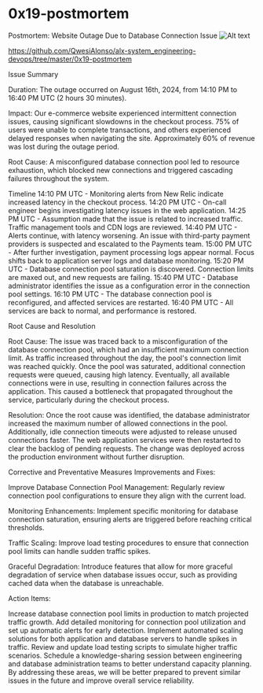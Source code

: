 # 0x19-postmortem
Postmortem: Website Outage Due to Database Connection Issue
![Alt text](https://www.deviantart.com/studio/published)

https://github.com/QwesiAlonso/alx-system_engineering-devops/tree/master/0x19-postmortem


Issue Summary

Duration: The outage occurred on August 16th, 2024, from 14:10 PM to 16:40 PM UTC (2 hours 30 minutes).

Impact: Our e-commerce website experienced intermittent connection issues, causing significant slowdowns in the checkout process. 75% of users were unable to complete transactions, and others experienced delayed responses when navigating the site. Approximately 60% of revenue was lost during the outage period.

Root Cause: A misconfigured database connection pool led to resource exhaustion, which blocked new connections and triggered cascading failures throughout the system.

Timeline
14:10 PM UTC - Monitoring alerts from New Relic indicate increased latency in the checkout process.
14:20 PM UTC - On-call engineer begins investigating latency issues in the web application.
14:25 PM UTC - Assumption made that the issue is related to increased traffic. Traffic management tools and CDN logs are reviewed.
14:40 PM UTC - Alerts continue, with latency worsening. An issue with third-party payment providers is suspected and escalated to the Payments team.
15:00 PM UTC - After further investigation, payment processing logs appear normal. Focus shifts back to application server logs and database monitoring.
15:20 PM UTC - Database connection pool saturation is discovered. Connection limits are maxed out, and new requests are failing.
15:40 PM UTC - Database administrator identifies the issue as a configuration error in the connection pool settings.
16:10 PM UTC - The database connection pool is reconfigured, and affected services are restarted.
16:40 PM UTC - All services are back to normal, and performance is restored.

Root Cause and Resolution

Root Cause:
The issue was traced back to a misconfiguration of the database connection pool, which had an insufficient maximum connection limit. As traffic increased throughout the day, the pool's connection limit was reached quickly. Once the pool was saturated, additional connection requests were queued, causing high latency. Eventually, all available connections were in use, resulting in connection failures across the application. This caused a bottleneck that propagated throughout the service, particularly during the checkout process.

Resolution:
Once the root cause was identified, the database administrator increased the maximum number of allowed connections in the pool. Additionally, idle connection timeouts were adjusted to release unused connections faster. The web application services were then restarted to clear the backlog of pending requests. The change was deployed across the production environment without further disruption.

Corrective and Preventative Measures
Improvements and Fixes:

Improve Database Connection Pool Management: Regularly review connection pool configurations to ensure they align with the current load.

Monitoring Enhancements: Implement specific monitoring for database connection saturation, ensuring alerts are triggered before reaching critical thresholds.

Traffic Scaling: Improve load testing procedures to ensure that connection pool limits can handle sudden traffic spikes.

Graceful Degradation: Introduce features that allow for more graceful degradation of service when database issues occur, such as providing cached data when the database is unreachable.

Action Items:

Increase database connection pool limits in production to match projected traffic growth.
Add detailed monitoring for connection pool utilization and set up automatic alerts for early detection.
Implement automated scaling solutions for both application and database servers to handle spikes in traffic.
Review and update load testing scripts to simulate higher traffic scenarios.
Schedule a knowledge-sharing session between engineering and database administration teams to better understand capacity planning.
By addressing these areas, we will be better prepared to prevent similar issues in the future and improve overall service reliability.
